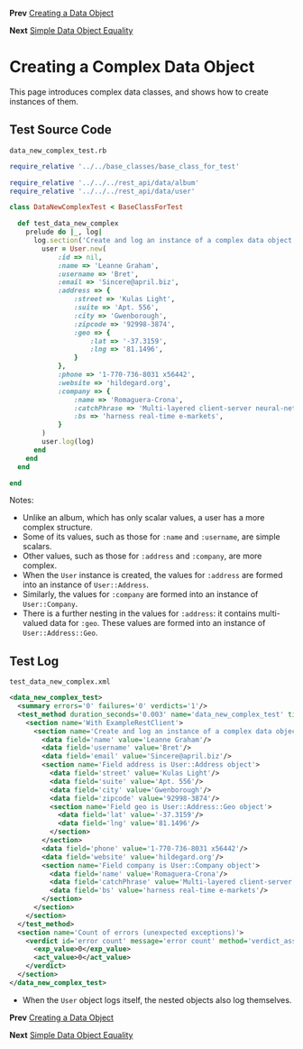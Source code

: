 <!--- GENERATED FILE, DO NOT EDIT --->
**Prev** [Creating a Data Object](./DataNewSimple.md)

**Next** [Simple Data Object Equality](./DataEqualSimple.md)


# Creating a Complex Data Object

This page introduces complex data classes, and shows how to create instances of them.

## Test Source Code

<code>data_new_complex_test.rb</code>
```ruby
require_relative '../../base_classes/base_class_for_test'

require_relative '../../../rest_api/data/album'
require_relative '../../../rest_api/data/user'

class DataNewComplexTest < BaseClassForTest

  def test_data_new_complex
    prelude do |_, log|
      log.section('Create and log an instance of a complex data object') do
        user = User.new(
            :id => nil,
            :name => 'Leanne Graham',
            :username => 'Bret',
            :email => 'Sincere@april.biz',
            :address => {
                :street => 'Kulas Light',
                :suite => 'Apt. 556',
                :city => 'Gwenborough',
                :zipcode => '92998-3874',
                :geo => {
                    :lat => '-37.3159',
                    :lng => '81.1496',
                }
            },
            :phone => '1-770-736-8031 x56442',
            :website => 'hildegard.org',
            :company => {
                :name => 'Romaguera-Crona',
                :catchPhrase => 'Multi-layered client-server neural-net',
                :bs => 'harness real-time e-markets',
            }
        )
        user.log(log)
      end
    end
  end

end
```

Notes:

- Unlike an album, which has only scalar values, a user has a more complex structure.
- Some of its values, such as those for <code>:name</code> and <code>:username</code>, are simple scalars.
- Other values, such as those for <code>:address</code> and <code>:company</code>, are more complex.
- When the <code>User</code> instance is created, the values for <code>:address</code> are formed into an instance of <code>User::Address</code>.
- Similarly, the values for <code>:company</code> are formed into an instance of <code>User::Company</code>.
- There is a further nesting in the values for <code>:address</code>:  it contains multi-valued data for <code>:geo</code>.  These values are formed into an instance of <code>User::Address::Geo</code>.

##  Test Log

<code>test_data_new_complex.xml</code>
```xml
<data_new_complex_test>
  <summary errors='0' failures='0' verdicts='1'/>
  <test_method duration_seconds='0.003' name='data_new_complex_test' timestamp='2017-09-27-Wed-17.36.20.246'>
    <section name='With ExampleRestClient'>
      <section name='Create and log an instance of a complex data object'>
        <data field='name' value='Leanne Graham'/>
        <data field='username' value='Bret'/>
        <data field='email' value='Sincere@april.biz'/>
        <section name='Field address is User::Address object'>
          <data field='street' value='Kulas Light'/>
          <data field='suite' value='Apt. 556'/>
          <data field='city' value='Gwenborough'/>
          <data field='zipcode' value='92998-3874'/>
          <section name='Field geo is User::Address::Geo object'>
            <data field='lat' value='-37.3159'/>
            <data field='lng' value='81.1496'/>
          </section>
        </section>
        <data field='phone' value='1-770-736-8031 x56442'/>
        <data field='website' value='hildegard.org'/>
        <section name='Field company is User::Company object'>
          <data field='name' value='Romaguera-Crona'/>
          <data field='catchPhrase' value='Multi-layered client-server neural-net'/>
          <data field='bs' value='harness real-time e-markets'/>
        </section>
      </section>
    </section>
  </test_method>
  <section name='Count of errors (unexpected exceptions)'>
    <verdict id='error count' message='error count' method='verdict_assert_equal?' outcome='passed' volatile='true'>
      <exp_value>0</exp_value>
      <act_value>0</act_value>
    </verdict>
  </section>
</data_new_complex_test>
```

- When the <code>User</code> object logs itself, the nested objects also log themselves.

**Prev** [Creating a Data Object](./DataNewSimple.md)

**Next** [Simple Data Object Equality](./DataEqualSimple.md)

